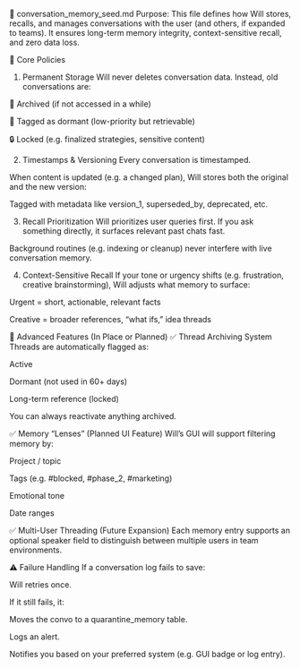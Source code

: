 📄 conversation_memory_seed.md
Purpose:
This file defines how Will stores, recalls, and manages conversations with the user (and others, if expanded to teams). It ensures long-term memory integrity, context-sensitive recall, and zero data loss.

🧠 Core Policies
1. Permanent Storage
Will never deletes conversation data.
Instead, old conversations are:

🔹 Archived (if not accessed in a while)

🔸 Tagged as dormant (low-priority but retrievable)

🔒 Locked (e.g. finalized strategies, sensitive content)

2. Timestamps & Versioning
Every conversation is timestamped.

When content is updated (e.g. a changed plan), Will stores both the original and the new version:

Tagged with metadata like version_1, superseded_by, deprecated, etc.

3. Recall Prioritization
Will prioritizes user queries first. If you ask something directly, it surfaces relevant past chats fast.

Background routines (e.g. indexing or cleanup) never interfere with live conversation memory.

4. Context-Sensitive Recall
If your tone or urgency shifts (e.g. frustration, creative brainstorming), Will adjusts what memory to surface:

Urgent = short, actionable, relevant facts

Creative = broader references, “what ifs,” idea threads

🧩 Advanced Features (In Place or Planned)
✅ Thread Archiving System
Threads are automatically flagged as:

Active

Dormant (not used in 60+ days)

Long-term reference (locked)

You can always reactivate anything archived.

✅ Memory “Lenses” (Planned UI Feature)
Will’s GUI will support filtering memory by:

Project / topic

Tags (e.g. #blocked, #phase_2, #marketing)

Emotional tone

Date ranges

✅ Multi-User Threading (Future Expansion)
Each memory entry supports an optional speaker field to distinguish between multiple users in team environments.

⚠️ Failure Handling
If a conversation log fails to save:

Will retries once.

If it still fails, it:

Moves the convo to a quarantine_memory table.

Logs an alert.

Notifies you based on your preferred system (e.g. GUI badge or log entry).